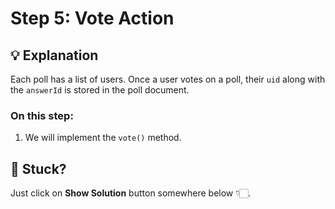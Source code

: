 # Step 5: Vote Action

## 💡 Explanation
Each poll has a list of users. Once a user votes on a poll, their `uid` along with the `answerId` is stored in the poll document.

### On this step:
1. We will implement the `vote()` method.

## 🥲 Stuck?
Just click on **Show Solution** button somewhere below 👇🏻.